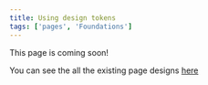 ```yaml
---
title: Using design tokens
tags: ['pages', 'Foundations']
---
```


This page is coming soon!

You can see the all the existing page designs [here](https://www.figma.com/file/KND7Higqcvksz7WkXRKLHm/Microsite?node-id=24%3A2880)
